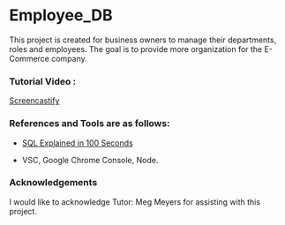 # Employee_DB
This project is created for business owners to manage their departments, roles and employees. The goal is to provide more organization for the E-Commerce company.

### Tutorial Video :
[Screencastify](https://drive.google.com/file/d/1BEunfg7cpNhOD99ZY0VbcovLTKS8w5Ah/view)

### References and Tools are as follows:

* [SQL Explained in 100 Seconds](https://www.youtube.com/watch?v=zsjvFFKOm3c)

* VSC, Google Chrome Console, Node.

### Acknowledgements

I would like to acknowledge Tutor: Meg Meyers for assisting with this project.